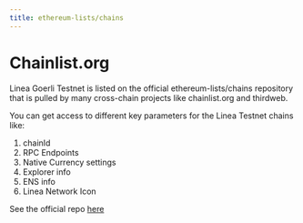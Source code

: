 ```yaml
---
title: ethereum-lists/chains
---
```


# Chainlist.org

Linea Goerli Testnet is listed on the official ethereum-lists/chains repository that is pulled by many cross-chain projects like chainlist.org and thirdweb.

You can get access to different key parameters for the Linea Testnet chains like:

1. chainId
1. RPC Endpoints
1. Native Currency settings
1. Explorer info
1. ENS info
1. Linea Network Icon

See the official repo [here](https://github.com/ethereum-lists/chains/blob/master/_data/chains/eip155-59140.json)
